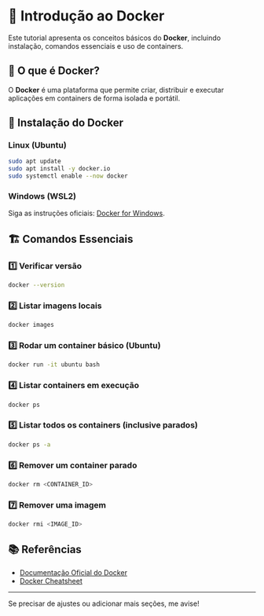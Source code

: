 # 🚀 Introdução ao Docker

Este tutorial apresenta os conceitos básicos do **Docker**, incluindo instalação, comandos essenciais e uso de containers.

## 📌 O que é Docker?

O **Docker** é uma plataforma que permite criar, distribuir e executar aplicações em containers de forma isolada e portátil.

## 🔧 Instalação do Docker

### Linux (Ubuntu)
```bash
sudo apt update
sudo apt install -y docker.io
sudo systemctl enable --now docker
```

### Windows (WSL2)
Siga as instruções oficiais: [Docker for Windows](https://docs.docker.com/desktop/install/windows-install/).

## 🏗️ Comandos Essenciais

### 1️⃣ Verificar versão
```bash
docker --version
```

### 2️⃣ Listar imagens locais
```bash
docker images
```

### 3️⃣ Rodar um container básico (Ubuntu)
```bash
docker run -it ubuntu bash
```

### 4️⃣ Listar containers em execução
```bash
docker ps
```

### 5️⃣ Listar todos os containers (inclusive parados)
```bash
docker ps -a
```

### 6️⃣ Remover um container parado
```bash
docker rm <CONTAINER_ID>
```

### 7️⃣ Remover uma imagem
```bash
docker rmi <IMAGE_ID>
```

## 📚 Referências

- [Documentação Oficial do Docker](https://docs.docker.com/)
- [Docker Cheatsheet](https://github.com/wsargent/docker-cheat-sheet)

---

Se precisar de ajustes ou adicionar mais seções, me avise!